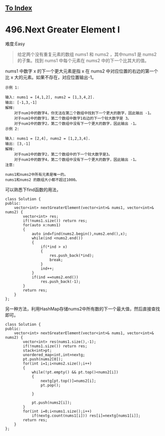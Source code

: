 [To Index](/index.md)
---
# 496.Next Greater Element I
难度:Easy
> 给定两个没有重复元素的数组 nums1 和 nums2 ，其中nums1 是 nums2 的子集。找到 nums1 中每个元素在 nums2 中的下一个比其大的值。

nums1 中数字 x 的下一个更大元素是指 x 在 nums2 中对应位置的右边的第一个比 x 大的元素。如果不存在，对应位置输出-1。

```
示例 1:

输入: nums1 = [4,1,2], nums2 = [1,3,4,2].
输出: [-1,3,-1]
解释:
    对于num1中的数字4，你无法在第二个数组中找到下一个更大的数字，因此输出 -1。
    对于num1中的数字1，第二个数组中数字1右边的下一个较大数字是 3。
    对于num1中的数字2，第二个数组中没有下一个更大的数字，因此输出 -1。
示例 2:

输入: nums1 = [2,4], nums2 = [1,2,3,4].
输出: [3,-1]
解释:
    对于num1中的数字2，第二个数组中的下一个较大数字是3。
    对于num1中的数字4，第二个数组中没有下一个更大的数字，因此输出 -1。
注意:

nums1和nums2中所有元素是唯一的。
nums1和nums2 的数组大小都不超过1000。
```

可以熟悉下find函数的用法，  

```
class Solution {
public:
    vector<int> nextGreaterElement(vector<int>& nums1, vector<int>& nums2) {
        vector<int> res;
        if(!nums1.size()) return res;
        for(auto x:nums1)
        {
            auto ind=find(nums2.begin(),nums2.end(),x);
            while(ind <nums2.end())
            {
                if(*ind > x)
                {
                    res.push_back(*ind);
                    break;
                }
                ind++;
            }
            if(ind ==nums2.end())
                res.push_back(-1);
        }
        return res;
    }
};
```

另一种方法，利用HashMap存储nums2中所有数的下一个最大值，然后直接查找即可。  

```
class Solution {
public:
    vector<int> nextGreaterElement(vector<int>& nums1, vector<int>& nums2) {
        vector<int> res(nums1.size(),-1);
        if(!nums1.size()) return res;
        stack<int>pt;
        unordered_map<int,int>nextg;
        pt.push(nums2[0]);
        for(int i=1;i<nums2.size();i++)
        {
            while(!pt.empty() && pt.top()<nums2[i])
            {
                nextg[pt.top()]=nums2[i];
                pt.pop();
                
            }
            
            pt.push(nums2[i]);
        }
        for(int i=0;i<nums1.size();i++)
            if(nextg.count(nums1[i])) res[i]=nextg[nums1[i]];
        return res;
    }
};
```
